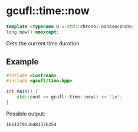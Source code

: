 # gcufl::time::now
```cpp
template <typename D = std::chrono::nanoseconds>
long now() noexcept;
```
Gets the current time duration.
## Example
```cpp
#include <iostream>
#include <gcufl/time.hpp>

int main() {
	std::cout << gcufl::time::now() << '\n';
}
```
Possible output:
```
1661279136481376354
```
